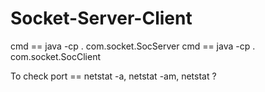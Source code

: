 # Socket-Server-Client

cmd == java -cp . com.socket.SocServer
cmd == java -cp . com.socket.SocClient

To check port == netstat -a, netstat -am, netstat ?
